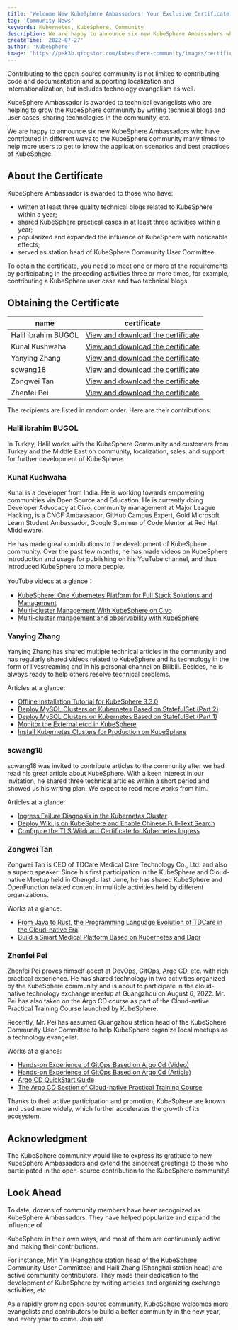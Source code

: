 ```yaml
---
title: 'Welcome New KubeSphere Ambassadors! Your Exclusive Certificate Is Ready!'  
tag: 'Community News'  
keywords: Kubernetes, KubeSphere, Community 
description: We are happy to announce six new KubeSphere Ambassadors who have contributed in different ways to the KubeSphere community many times to help more users to get to know the application scenarios and best practices of KubeSphere.
createTime: '2022-07-27'  
author: 'KubeSphere'  
image: 'https://pek3b.qingstor.com/kubesphere-community/images/certificate-ambassador-en.png'
---
```


Contributing to the open-source community is not limited to contributing code and documentation and supporting localization and internationalization, but includes technology evangelism as well.

KubeSphere Ambassador is awarded to technical evangelists who are helping to grow the KubeSphere community by writing technical blogs and user cases, sharing technologies in the community, etc.

We are happy to announce six new KubeSphere Ambassadors who have contributed in different ways to the KubeSphere community many times to help more users to get to know the application scenarios and best practices of KubeSphere.

## About the Certificate

KubeSphere Ambassador is awarded to those who have:
- written at least three quality technical blogs related to KubeSphere within a year;
- shared KubeSphere practical cases in at least three activities within a year;
- popularized and expanded the influence of KubeSphere with noticeable effects;
- served as station head of KubeSphere Community User Committee.

To obtain the certificate, you need to meet one or more of the requirements by participating in the preceding activities three or more times, for example, contributing a KubeSphere user case and two technical blogs.

## Obtaining the Certificate

| name | certificate |
| ---- | ---- |
|Halil ibrahim BUGOL|[View and download the certificate](https://kubesphere-community.pek3b.qingstor.com/images/ambassador-halil.png) |
|Kunal Kushwaha|[View and download the certificate](https://kubesphere-community.pek3b.qingstor.com/images/ambassador-kunal-kushwaha.png) |
|Yanying Zhang|[View and download the certificate](https://kubesphere-community.pek3b.qingstor.com/images/ambassador-zhangyanying.png) |
|scwang18|[View and download the certificate](https://kubesphere-community.pek3b.qingstor.com/images/ambassador-scwang18.png) |
|Zongwei Tan|[View and download the certificate](https://kubesphere-community.pek3b.qingstor.com/images/ambassador-tanzongwei.png) |
|Zhenfei Pei|[View and download the certificate](https://kubesphere-community.pek3b.qingstor.com/images/ambassador-peizhenfei.png) |

The recipients are listed in random order. Here are their contributions:

### Halil ibrahim BUGOL

In Turkey, Halil works with the KubeSphere Community and customers from Turkey and the Middle East on community, localization, sales, and support for further development of KubeSphere.

### Kunal Kushwaha

Kunal is a developer from India. He is working towards empowering communities via Open Source and Education. He is currently doing Developer Advocacy at Civo, community management at Major League Hacking, is a CNCF Ambassador, GitHub Campus Expert, Gold Microsoft Learn Student Ambassador, Google Summer of Code Mentor at Red Hat Middleware.

He has made great contributions to the development of KubeSphere community. Over the past few months, he has made videos on KubeSphere introduction and usage for publishing on his YouTube channel,  and thus introduced KubeSphere to more people.

YouTube videos at a glance：
- [KubeSphere: One Kubernetes Platform for Full Stack Solutions and Management](https://www.youtube.com/watch?v=K03wbje_NSI)
- [Multi-cluster Management With KubeSphere on Civo](https://www.youtube.com/watch?v=DlWt7DUCbFU)
- [Multi-cluster management and observability with KubeSphere](https://www.youtube.com/watch?v=jQeTKysLTao)

### Yanying Zhang

Yanying Zhang has shared multiple technical articles in the community and has regularly shared videos related to KubeSphere and its technology in the form of livestreaming and in his personal channel on Bilibili. Besides, he is always ready to help others resolve technical problems.

Articles at a glance:

- [Offline Installation Tutorial for KubeSphere 3.3.0](https://docs.kubesphere-carryon.top/zh/blogs/kubesphere-v3.3.0-offline-installation/)
- [Deploy MySQL Clusters on Kubernetes Based on StatefulSet (Part 2)](https://docs.kubesphere-carryon.top/zh/blogs/mysql-on-k8s-statefulset-2/)
- [Deploy MySQL Clusters on Kubernetes Based on StatefulSet (Part 1)](https://docs.kubesphere-carryon.top/zh/blogs/mysql-on-k8s-statefulset-1/)
- [Monitor the External etcd in KubeSphere](https://docs.kubesphere-carryon.top/zh/blogs/kubesphere-etcd/)
- [Install Kubernetes Clusters for Production on KubeSphere](https://docs.kubesphere-carryon.top/zh/blogs/kubesphere-k8s-cluster/)

### scwang18

scwang18 was invited to contribute articles to the community after we had read his great article about KubeSphere. With a keen interest in our invitation, he shared three technical articles within a short period and showed us his writing plan. We expect to read more works from him.

Articles at a glance:
- [Ingress Failure Diagnosis in the Kubernetes Cluster](https://docs.kubesphere-carryon.top/zh/blogs/kubesphere-ingress-fault-diagnosis/)
- [Deploy Wiki.js on KubeSphere and Enable Chinese Full-Text Search](https://docs.kubesphere-carryon.top/zh/blogs/kubesphere-wiki/)
- [Configure the TLS Wildcard Certificate for Kubernetes Ingress](https://docs.kubesphere-carryon.top/zh/blogs/kubesphere-ssl/)

### Zongwei Tan

Zongwei Tan is CEO of TDCare Medical Care Technology Co., Ltd. and also a superb speaker. Since his first participation in the KubeSphere and Cloud-native Meetup held in Chengdu last June, he has shared KubeSphere and OpenFunction related content in multiple activities held by different organizations.

Works at a glance:
- [From Java to Rust, the Programming Language Evolution of TDCare in the Cloud-native Era](https://docs.kubesphere-carryon.top/zh/live/changsha0312-rust/)
- [Build a Smart Medical Platform Based on Kubernetes and Dapr](https://docs.kubesphere-carryon.top/zh/live/tideng-chengdu/)

### Zhenfei Pei

Zhenfei Pei proves himself adept at DevOps, GitOps, Argo CD, etc. with rich practical experience. He has shared technology in two activities organized by the KubeSphere community and is about to participate in the cloud-native technology exchange meetup at Guangzhou on August 6, 2022. Mr. Pei has also taken on the Argo CD course as part of the Cloud-native Practical Training Course launched by KubeSphere.

Recently, Mr. Pei has assumed Guangzhou station head of the KubeSphere Community User Committee to help KubeSphere organize local meetups as a technology evangelist.

Works at a glance:

- [Hands-on Experience of GitOps Based on Argo Cd (Video)](https://docs.kubesphere-carryon.top/zh/live/gitops-cic/)
- [Hands-on Experience of GitOps Based on Argo Cd (Article)](https://docs.kubesphere-carryon.top/zh/live/argocd0217-live/)
- [Argo CD QuickStart Guide](https://docs.kubesphere-carryon.top/zh/blogs/gitops-argocd/)
- [The Argo CD Section of Cloud-native Practical Training Course](https://www.bilibili.com/video/BV1rD4y1c7r1?p=20&vd_source=082ccfb1773100241c716ab77af81a3f)

Thanks to their active participation and promotion, KubeSphere are known and used more widely, which further accelerates the growth of its ecosystem.

## Acknowledgment
The KubeSphere community would like to express its gratitude to new KubeSphere Ambassadors and extend the sincerest greetings to those who participated in the open-source contribution to the KubeSphere community!

## Look Ahead
To date, dozens of community members have been recognized as KubeSphere Ambassadors. They have helped popularize and expand the influence of 

KubeSphere in their own ways, and most of them are continuously active and making their contributions.

For instance, Min Yin (Hangzhou station head of the KubeSphere Community User Committee) and Haili Zhang (Shanghai station head) are active community contributors. They made their dedication to the development of KubeSphere by writing articles and organizing exchange activities, etc.

As a rapidly growing open-source community, KubeSphere welcomes more evangelists and contributors to build a better community in the new year, and every year to come. Join us!
